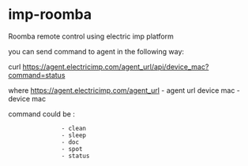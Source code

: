 # imp-roomba
Roomba remote control using electric imp platform

you can send command to agent in the following way:

curl https://agent.electricimp.com/agent_url/api/device_mac?command=status

where https://agent.electricimp.com/agent_url - agent url 
      device mac - device mac

command could be :

                   - clean 
                   - sleep 
                   - doc 
                   - spot
                   - status


